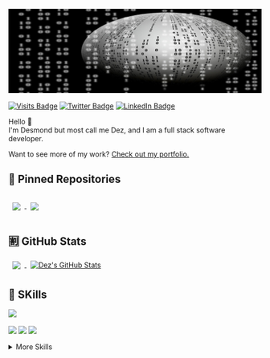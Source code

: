 [![Dez's Github Banner](./assets/images/ball-15x5.jpg)](http://djpringle.me)

[![Visits Badge](https://badges.pufler.dev/visits/n305oul93/n305oul93)](http://djpringle.me)
[![Twitter Badge](https://img.shields.io/badge/Twitter-Profile-informational?style=flat&logo=twitter&logoColor=white&color=1da1f2)](https://twitter.com/dez1914)
[![LinkedIn Badge](https://img.shields.io/badge/LinkedIn-Profile-informational?style=flat&logo=linkedin&logoColor=white&color=0a66c2)](https://www.linkedin.com/in/dj-pringle/)

Hello 👋  
I'm Desmond but most call me Dez, and I am a full stack software developer.

Want to see more of my work? [Check out my portfolio.](http://djpringle.me)

## 📌 Pinned Repositories

<a href="https://github.com/n305oul93/react-portfolio">
<img align="center" style="margin:1rem 0.5rem" src="https://github-readme-stats-n305oul93.vercel.app//api/pin/?username=n305oul93&repo=react-portfolio&title_color=ffffff&text_color=c9cacc&icon_color=4AB197&bg_color=1A2B34"/>
</a>
<a href="https://github.com/n305oul93/sportsfan-cafe-react-native">
<img align="center" style="margin:1rem 0.5rem" src="https://github-readme-stats-n305oul93.vercel.app//api/pin/?username=n305oul93&repo=sportsfan-cafe-react-native&title_color=ffffff&text_color=c9cacc&icon_color=4AB197&bg_color=1A2B34" />
</a>

## 🈹 GitHub Stats

<a href="https://github.com/n305oul93">
  <img align="center" style="margin:0.5rem" src="https://github-readme-stats-n305oul93.vercel.app//api/top-langs/?username=n305oul93&hide=html,css&title_color=ffffff&text_color=c9cacc&icon_color=4AB197&bg_color=1A2B34" />
</a>

<a href="https://github.com/n305oul93">
  <img align="center" style="margin:0.5rem" src="https://github-readme-stats-n305oul93.vercel.app//api?username=n305oul93&show_icons=true&line_height=27&count_private=true&title_color=ffffff&text_color=c9cacc&icon_color=4AB097&bg_color=1A2B34" alt="Dez's GitHub Stats" />
</a>

## 💼 SKills

![](https://img.shields.io/badge/Code-React-informational?style=flat&logo=react&logoColor=white&color=1CA2F1)

![](https://img.shields.io/badge/Code-JavaScript-informational?style=flat&logo=javascript&logoColor=white&color=1CA2F1)
![](https://img.shields.io/badge/Code-Ruby-informational?style=flat&logo=ruby&logoColor=white&color=1CA2F1)
![](https://img.shields.io/badge/Code-Ruby-on-Rails-informational?style=flat&logo=rubyonrails&logoColor=white&color=1CA2F1)

<details>
<summary>More Skills</summary>

![](https://img.shields.io/badge/Style-CSS-informational?style=flat&logo=css3&logoColor=white&color=1CA2F1)
![](https://img.shields.io/badge/Style-Tailwind-informational?style=flat&logo=Tailwind-CSS&logoColor=white&color=1CA2F1)
![](https://img.shields.io/badge/Style-Sass-informational?style=flat&logo=Sass&logoColor=white&color=1CA2F1)
![](https://img.shields.io/badge/Style-Stylus-informational?style=flat&logo=Stylus&logoColor=white&color=1CA2F1)
![PowerShell Gallery](https://img.shields.io/powershellgallery/p/DNS.1.1.1.1?style=flat&logo=linux&logoColor=white&color=1CA2F1)

</details>
